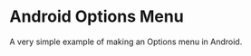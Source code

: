 Android Options Menu
====================

A very simple example of making an Options menu in Android.  
